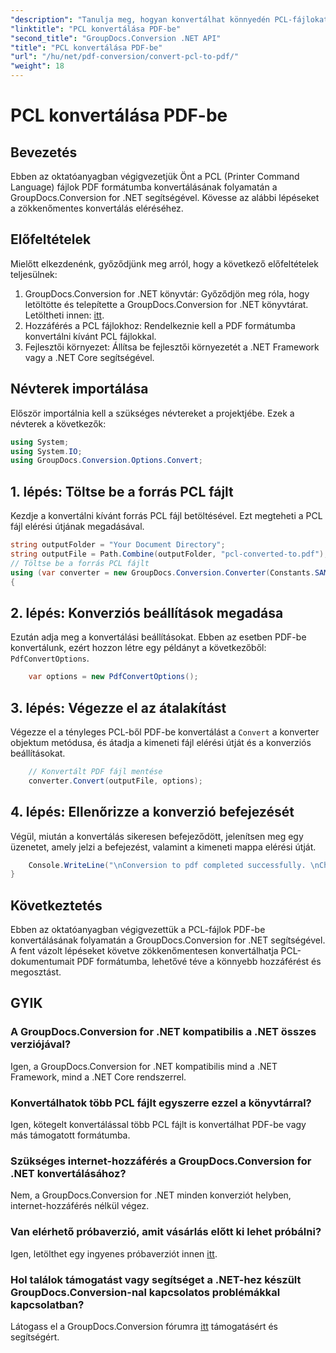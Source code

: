 ```yaml
---
"description": "Tanulja meg, hogyan konvertálhat könnyedén PCL-fájlokat PDF-be a GroupDocs.Conversion for .NET segítségével. Kövesse lépésről lépésre szóló útmutatónkat."
"linktitle": "PCL konvertálása PDF-be"
"second_title": "GroupDocs.Conversion .NET API"
"title": "PCL konvertálása PDF-be"
"url": "/hu/net/pdf-conversion/convert-pcl-to-pdf/"
"weight": 18
---
```


# PCL konvertálása PDF-be

## Bevezetés
Ebben az oktatóanyagban végigvezetjük Önt a PCL (Printer Command Language) fájlok PDF formátumba konvertálásának folyamatán a GroupDocs.Conversion for .NET segítségével. Kövesse az alábbi lépéseket a zökkenőmentes konvertálás eléréséhez.
## Előfeltételek
Mielőtt elkezdenénk, győződjünk meg arról, hogy a következő előfeltételek teljesülnek:
1. GroupDocs.Conversion for .NET könyvtár: Győződjön meg róla, hogy letöltötte és telepítette a GroupDocs.Conversion for .NET könyvtárat. Letöltheti innen: [itt](https://releases.groupdocs.com/conversion/net/).
2. Hozzáférés a PCL fájlokhoz: Rendelkeznie kell a PDF formátumba konvertálni kívánt PCL fájlokkal.
3. Fejlesztői környezet: Állítsa be fejlesztői környezetét a .NET Framework vagy a .NET Core segítségével.

## Névterek importálása
Először importálnia kell a szükséges névtereket a projektjébe. Ezek a névterek a következők:
```csharp
using System;
using System.IO;
using GroupDocs.Conversion.Options.Convert;
```
## 1. lépés: Töltse be a forrás PCL fájlt
Kezdje a konvertálni kívánt forrás PCL fájl betöltésével. Ezt megteheti a PCL fájl elérési útjának megadásával.
```csharp
string outputFolder = "Your Document Directory";
string outputFile = Path.Combine(outputFolder, "pcl-converted-to.pdf");
// Töltse be a forrás PCL fájlt
using (var converter = new GroupDocs.Conversion.Converter(Constants.SAMPLE_PCL))
{
```
## 2. lépés: Konverziós beállítások megadása
Ezután adja meg a konvertálási beállításokat. Ebben az esetben PDF-be konvertálunk, ezért hozzon létre egy példányt a következőből: `PdfConvertOptions`.
```csharp
	var options = new PdfConvertOptions();
```
## 3. lépés: Végezze el az átalakítást
Végezze el a tényleges PCL-ből PDF-be konvertálást a `Convert` a konverter objektum metódusa, és átadja a kimeneti fájl elérési útját és a konverziós beállításokat.
```csharp
	// Konvertált PDF fájl mentése
	converter.Convert(outputFile, options);
```
## 4. lépés: Ellenőrizze a konverzió befejezését
Végül, miután a konvertálás sikeresen befejeződött, jelenítsen meg egy üzenetet, amely jelzi a befejezést, valamint a kimeneti mappa elérési útját.
```csharp
	Console.WriteLine("\nConversion to pdf completed successfully. \nCheck output in {0}", outputFolder);
}
```

## Következtetés
Ebben az oktatóanyagban végigvezettük a PCL-fájlok PDF-be konvertálásának folyamatán a GroupDocs.Conversion for .NET segítségével. A fent vázolt lépéseket követve zökkenőmentesen konvertálhatja PCL-dokumentumait PDF formátumba, lehetővé téve a könnyebb hozzáférést és megosztást.
## GYIK
### A GroupDocs.Conversion for .NET kompatibilis a .NET összes verziójával?
Igen, a GroupDocs.Conversion for .NET kompatibilis mind a .NET Framework, mind a .NET Core rendszerrel.
### Konvertálhatok több PCL fájlt egyszerre ezzel a könyvtárral?
Igen, kötegelt konvertálással több PCL fájlt is konvertálhat PDF-be vagy más támogatott formátumba.
### Szükséges internet-hozzáférés a GroupDocs.Conversion for .NET konvertálásához?
Nem, a GroupDocs.Conversion for .NET minden konverziót helyben, internet-hozzáférés nélkül végez.
### Van elérhető próbaverzió, amit vásárlás előtt ki lehet próbálni?
Igen, letölthet egy ingyenes próbaverziót innen [itt](https://releases.groupdocs.com/).
### Hol találok támogatást vagy segítséget a .NET-hez készült GroupDocs.Conversion-nal kapcsolatos problémákkal kapcsolatban?
Látogass el a GroupDocs.Conversion fórumra [itt](https://forum.groupdocs.com/c/conversion/11) támogatásért és segítségért.